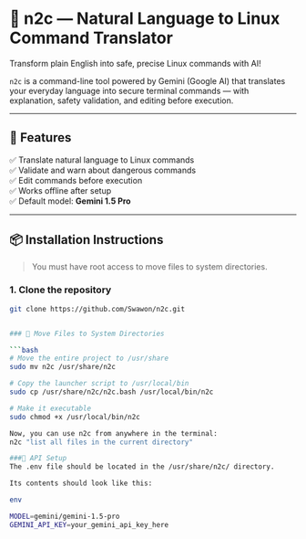 # 🧠 n2c — Natural Language to Linux Command Translator

Transform plain English into safe, precise Linux commands with AI!

`n2c` is a command-line tool powered by Gemini (Google AI) that translates your everyday language into secure terminal commands — with explanation, safety validation, and editing before execution.

---

## 🚀 Features

✅ Translate natural language to Linux commands  
✅ Validate and warn about dangerous commands  
✅ Edit commands before execution  
✅ Works offline after setup  
✅ Default model: **Gemini 1.5 Pro**

---

## 📦 Installation Instructions

> You must have root access to move files to system directories.

### 1. Clone the repository

```bash
git clone https://github.com/Swawon/n2c.git


### 📁 Move Files to System Directories

```bash
# Move the entire project to /usr/share
sudo mv n2c /usr/share/n2c

# Copy the launcher script to /usr/local/bin
sudo cp /usr/share/n2c/n2c.bash /usr/local/bin/n2c

# Make it executable
sudo chmod +x /usr/local/bin/n2c

Now, you can use n2c from anywhere in the terminal:
n2c "list all files in the current directory"

###🔐 API Setup
The .env file should be located in the /usr/share/n2c/ directory.

Its contents should look like this:

env

MODEL=gemini/gemini-1.5-pro
GEMINI_API_KEY=your_gemini_api_key_here
